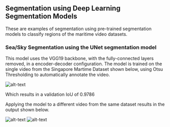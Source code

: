 ## Segmentation using Deep Learning Segmentation Models
These are examples of segmentation using pre-trained segmentation models to classify regions of the maritime video datasets. 


### Sea/Sky Segmentation using the UNet segmentation model
This model uses the VGG19 backbone, with the fully-connected layers removed, in a encoder-decoder configuration. 
The model is trained on the single video from the Singapore Martime Dataset shown below, using Otsu Thresholding to automatically annotate the video.

![alt-text](https://imgur.com/wYsIsUL.gif)

Which results in a validation IoU of 0.9786

Applying the model to a different video from the same dataset results in the output shown below. 

![alt-text](https://imgur.com/uEh7f1l.gif)
![alt-text](https://imgur.com/saZPeYE.gif)